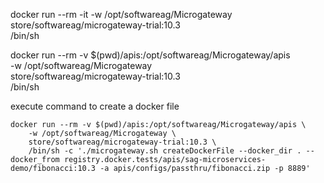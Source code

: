 

docker run --rm -it -w /opt/softwareag/Microgateway \
    store/softwareag/microgateway-trial:10.3 \
    /bin/sh

docker run --rm -v $(pwd)/apis:/opt/softwareag/Microgateway/apis \
    -w /opt/softwareag/Microgateway \
    store/softwareag/microgateway-trial:10.3 \
    /bin/sh
    
execute command to create a docker file



```
docker run --rm -v $(pwd)/apis:/opt/softwareag/Microgateway/apis \
    -w /opt/softwareag/Microgateway \
    store/softwareag/microgateway-trial:10.3 \
    /bin/sh -c './microgateway.sh createDockerFile --docker_dir . --docker_from registry.docker.tests/apis/sag-microservices-demo/fibonacci:10.3 -a apis/configs/passthru/fibonacci.zip -p 8889'
```